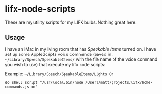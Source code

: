 lifx-node-scripts
=================

These are my utility scripts for my LIFX bulbs.  Nothing great here.

## Usage
I have an iMac in my living room that has _Speakable Items_ turned on.  I have set up some AppleScripts
voice commands (saved in: `~/Library/Speech/SpeakableItems/` with the file name of the voice command you
wish to use) that execute my lifx node scripts:

Example: `~/Library/Speech/SpeakableItems/Lights On`

```applescript
do shell script "/usr/local/bin/node /Users/matt/projects/lifx/home-commands.js on"
```
